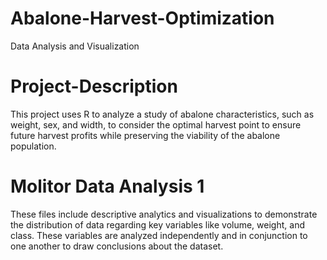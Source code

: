 # Abalone-Harvest-Optimization
Data Analysis and Visualization



# Project-Description
This project uses R to analyze a study of abalone characteristics, such as weight, sex, and width, to consider the optimal harvest point to ensure future harvest profits while preserving the viability of the abalone population.


# Molitor Data Analysis 1
These files include descriptive analytics and visualizations to demonstrate the distribution of data regarding key variables like volume, weight, and class. These variables are analyzed independently and in conjunction to one another to draw conclusions about the dataset.
